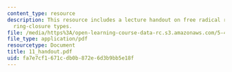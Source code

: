 ```yaml
---
content_type: resource
description: This resource includes a lecture handout on free radical reactions and
  ring-closure types.
file: /media/https%3A/open-learning-course-data-rc.s3.amazonaws.com/5-43-advanced-organic-chemistry-spring-2007/fa7e7cf1671cdb0b872e6d3b9bb5e18f_11_handout.pdf
file_type: application/pdf
resourcetype: Document
title: 11_handout.pdf
uid: fa7e7cf1-671c-db0b-872e-6d3b9bb5e18f
---
```

